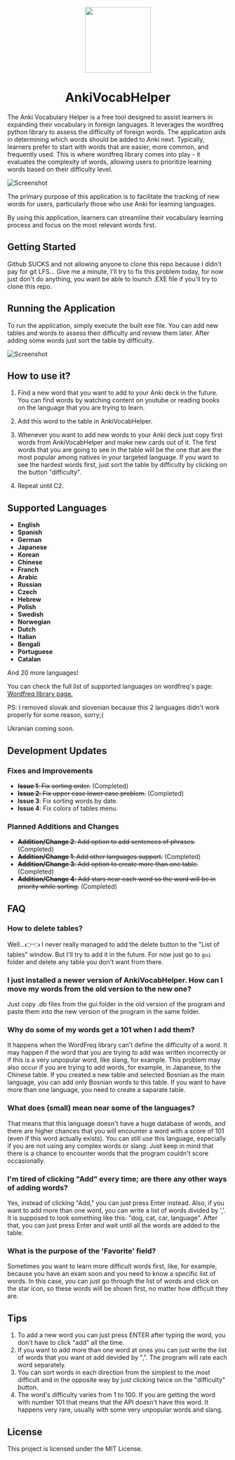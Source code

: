 <p align="center">  
  <img src="gui\icon.png" width=150 height=150>
</p>

<h1 align="center">AnkiVocabHelper</h1>

The Anki Vocabulary Helper is a free tool designed to assist learners in expanding their vocabulary in foreign languages. It leverages the wordfreq python library to assess the difficulty of foreign words. The application aids in determining which words should be added to Anki next. Typically, learners prefer to start with words that are easier, more common, and frequently used. This is where wordfreq library comes into play - it evaluates the complexity of words, allowing users to prioritize learning words based on their difficulty level.

![Screenshot](Screenshot_1.png)

The primary purpose of this application is to facilitate the tracking of new words for users, particularly those who use Anki for learning languages. 

By using this application, learners can streamline their vocabulary learning process and focus on the most relevant words first.

## Getting Started
Github SUCKS and not allowing anyone to clone this repo because I didn't pay for git LFS...
Give me a minute, I'll try to fix this problem today, for now just don't do anything, you want be able to lounch .EXE file if you'll try to clone this repo.

## Running the Application

To run the application, simply execute the built exe file. You can add new tables and words to assess their difficulty and review them later. 
After adding some words just sort the table by difficulty.

![Screenshot](Screenshot_2.png)

## How to use it?

1. Find a new word that you want to add to your Anki deck in the future. You can find words by watching content on youtube or reading books on the language that you are trying to learn.
  
2. Add this word to the table in AnkiVocabHelper.

3. Whenever you want to add new words to your Anki deck just copy first words from AnkiVocabHelper and make new cards out of it. The first words that you are going to see in the table will be the one that are the most popular among natives in your targeted language. If you want to see the hardest words first, just sort the table by difficulty by clicking on the button "difficulty".

4. Repeat until C2.

## Supported Languages

- **English**
- **Spanish**
- **German**
- **Japanese**
- **Korean**
- **Chinese**
- **Franch**
- **Arabic**
- **Russian**
- **Czech**
- **Hebrew**
- **Polish**
- **Swedish**
- **Norwegian**
- **Dutch**
- **Italian**
- **Bengali**
- **Portuguese**
- **Catalan**

And 20 more languages!

You can check the full list of supported languages on wordfreq's page: 
<a href="https://pypi.org/project/wordfreq/">Wordfreq library page.</a>

PS: I removed slovak and slovenian because this 2 languages didn't work properly for some reason, sorry;( 

Ukranian coming soon.

## Development Updates

### Fixes and Improvements

- ~~**Issue 1**: Fix sorting order.~~ (Completed)
- ~~**Issue 2**: Fix upper case lower case problem.~~ (Completed)
- **Issue 3**: Fix sorting words by date.
- **Issue 4**: Fix colors of tables menu.  

### Planned Additions and Changes

- ~~**Addition/Change 2**: Add option to add sentences of phrases.~~ (Completed)
- ~~**Addition/Change 1**: Add other languages support.~~ (Completed)
- ~~**Addition/Change 3**: Add option to create more than one table.~~ (Completed)
- ~~**Addition/Change 4**: Add stars near each word so the word will be in priority while sorting.~~  (Completed)

## FAQ

### How to delete tables?
Well...:point_right::point_left: I never really managed to add the delete button to the "List of tables" window. But I'll try to add it in the future. For now just go to `gui` folder and delete any table you don't want from there.

### I just installed a newer version of AnkiVocabHelper. How can I move my words from the old version to the new one?
Just copy .db files from the gui folder in the old version of the program and paste them into the new version of the program in the same folder.

### Why do some of my words get a 101 when I add them?
It happens when the WordFreq library can't define the difficulty of a word. It may happen if the word that you are trying to add was written incorrectly or if this is a very unpopular word, like slang, for example. This problem may also occur if you are trying to add words, for example, in Japanese, to the Chinese table. If you created a new table and selected Bosnian as the main language, you can add only Bosnian words to this table. If you want to have more than one language, you need to create a saparate table.

### What does (small) mean near some of the languages?
That means that this language doesn't have a huge database of words, and there are higher chances that you will encounter a word with a score of 101 (even if this word actually exists). You can still use this language, especially if you are not using any complex words or slang. Just keep in mind that there is a chance to encounter words that the program couldn't score occasionally.

### I'm tired of clicking "Add" every time; are there any other ways of adding words?
Yes, instead of clicking "Add," you can just press Enter instead. Also, if you want to add more than one word, you can write a list of words divided by ','. It is supposed to look something like this: "dog, cat, car, language". After that, you can just press Enter and wait until all the words are added to the table.

### What is the purpose of the 'Favorite' field?
Sometimes you want to learn more difficult words first, like, for example, because you have an exam soon and you need to know a specific list of words. In this case, you can just go through the list of words and click on the star icon, so these words will be shown first, no matter how difficult they are.

## Tips 
1. To add a new word you can just press ENTER after typing the word, you don't have to click "add" all the time.
2. If you want to add more than one word at ones you can just write the list of words that you want ot add devided by ",". The program will rate each word separately.
3. You can sort words in each direction from the simplest to the most difficult and in the opposite way by just clicking twice on the "difficulty" button.
4. The word's difficulty varies from 1 to 100. If you are getting the word with number 101 that means that the API doesn't have this word. It happens very rare, usually with some very unpopular words and slang.

## License

This project is licensed under the MIT License.
